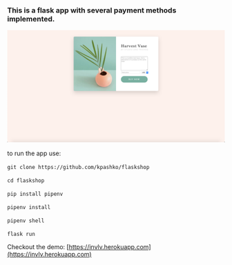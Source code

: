 ### This is a flask app with several payment methods implemented.

<img src="https://raw.githubusercontent.com/kpashko/flaskshop/master/static/IMG/webpage.png" alt="webpage" width="600"/>

to run the app use:

`git clone https://github.com/kpashko/flaskshop`

`cd flaskshop`

`pip install pipenv`

`pipenv install`

`pipenv shell`

`flask run`


Checkout the demo:
[https://invlv.herokuapp.com](https://invlv.herokuapp.com)
